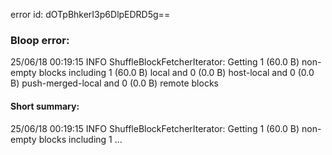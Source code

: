 error id: dOTpBhkerI3p6DlpEDRD5g==
### Bloop error:

25/06/18 00:19:15 INFO ShuffleBlockFetcherIterator: Getting 1 (60.0 B) non-empty blocks including 1 (60.0 B) local and 0 (0.0 B) host-local and 0 (0.0 B) push-merged-local and 0 (0.0 B) remote blocks
#### Short summary: 

25/06/18 00:19:15 INFO ShuffleBlockFetcherIterator: Getting 1 (60.0 B) non-empty blocks including 1 ...